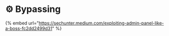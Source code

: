 # ⚙️ Bypassing

{% embed url="https://sechunter.medium.com/exploiting-admin-panel-like-a-boss-fc2dd2499d31" %}
